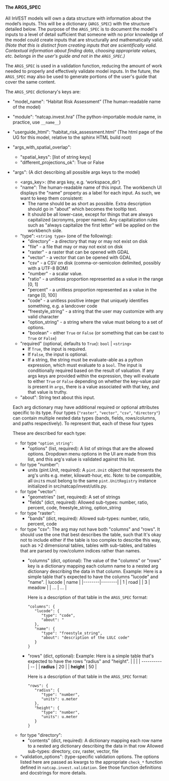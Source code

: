 #### The ARGS_SPEC

All InVEST models will own a data structure with information about the model’s inputs.
This will be a dictionary (`ARGS_SPEC`) with the structure detailed below.
The purpose of the `ARGS_SPEC` is to document the model's inputs to a level of detail sufficient that 
someone with no prior knowledge of the model could create inputs that are structurally and mathematically valid.
*(Note that this is distinct from creating inputs that are scientifically valid. 
Contextual information about finding data, choosing appropriate values, etc. belongs in the user's guide and not in the `ARGS_SPEC`.)*

The `ARGS_SPEC` is used in a validation function, reducing the amount of work needed to properly and effectively validate model inputs.
In the future, the `ARGS_SPEC` may also be used to generate portions of the user's guide that cover the same content.

The `ARGS_SPEC` dictionary's keys are:

* "model_name": “Habitat Risk Assessment” (The human-readable name of the model)
* "module": “natcap.invest.hra” (The python-importable module name, in practice, use `__name__`)
* "userguide_html": “habitat_risk_assessment.html” (The html page of the UG for this model, relative to the sphinx HTML build root)
* "args_with_spatial_overlap":
    * "spatial_keys": [list of string keys]
    * "different_projections_ok": True or False
* "args": (A dict describing all possible args keys to the model)
    * <args_key>: (the args key, e.g. ‘workspace_dir’)
    * "name": The human-readable name of this input. The workbench UI displays the "name" property as a label for each input. As such, we want to keep them consistent:
        * The name should be as short as possible. Extra description should go in "about" which becomes the tooltip text.
        * It should be all lower-case, except for things that are always capitalized (acronyms, proper names). Any capitalization rules such as "always capitalize the first letter" will be applied on the workbench side.
    * "type": `<string type>` (one of the following):
        * "directory" - a directory that may or may not exist on disk
        * "file" - a file that may or may not exist on disk
        * "raster" - a raster that can be opened with GDAL
        * "vector" - a vector that can be opened with GDAL
        * "csv" - a CSV on disk (comma-or-semicolon delimited, possibly with a UTF-8 BOM)
        * "number" - a scalar value.
        * "ratio" - a unitless proportion represented as a value in the range [0, 1]
        * "percent" - a unitless proportion represented as a value in the range [0, 100]
        * "code" - a unitless positive integer that uniquely identifies something, e.g. a landcover code
        * "freestyle_string" - a string that the user may customize with any valid character
        * "option_string" - a string where the value must belong to a set of options.
        * "boolean" - either `True` or `False` (or something that can be cast to `True` or `False`)
    * "required" (optional, defaults to `True`): `bool` | `<string>`
        * If `True`, the input is required.
        * If `False`, the input is optional.
        * If a string, the string must be evaluate-able as a python expression, which must evaluate to a `bool`.
          The input is conditionally required based on the result of valuation.
          If any args keys are provided within the expression, they will evaluate to either
          `True` or `False` depending on whether the key-value pair is present in `args`,
          there is a value associated with that key, and that value is truthy.
    * "about": String text about this input.

   Each arg dictionary may have additional required or optional attributes specific to its type.
   Four types (`"raster"`, `"vector"`, `"csv"`, `"directory"`) can contain multiple nested data types
   (bands, fields, rows/columns, and paths respectively). To represent that, each of these four types 
   
   These are described for each type:
    - for type `"option_string"`:
      * "options" (list, required): A list of strings that are the allowed options. 
         Dropdown menu options in the UI are made from this list, and this arg's value is
         validated against this list.
    - for type "number":
       * units (pint.Unit, required): A `pint.Unit` object that represents the arg's units e.g. meter, kilowatt-hour, etc.
         Note: to be compatible, all `Unit`s must belong to the same `pint.UnitRegistry` instance initialized in
         src/natcap/invest/utils.py.
    - for type "vector":
      * "geometries" (set, required): A set of strings
      * "fields" (dict, required):
      Allowed sub-types: number, ratio, percent, code, freestyle_string, option_string
    - for type "raster":
      * "bands" (dict, required): 
       Allowed sub-types: number, ratio, percent, code
    - for type "csv":
      The arg may not have both "columns" and "rows". It should use the one that best describes the table, such that 
      It's okay not to include either if the table is too complex to describe this way, such as >2 dimensional tables,
      tables with sub-tables, and tables that are parsed by row/column indices rather than names.
      * "columns" (dict, optional): 
      The value of the "columns" or "rows" key is a dictionary mapping each column name to a nested arg dictionary 
      describing the data in that column. 
         Example: Here is a simple table that's expected to have the columns "lucode" and "name".
         | lucode | name   |
         |--------|--------|
         | 1      | road   |
         | 3      | meadow |
         | ...    | ...    |
         
         Here is a description of that table in the `ARGS_SPEC` format:
         ```
         "columns": {
            "lucode": {
               "type": "code",
               "about": "
            },
            "name": {
               "type": "freestyle_string",
               "about": "description of the LULC code"
            }
         }
         ```
      * "rows" (dict, optional):
        Example: Here is a simple table that's expected to have the rows "radius" and "height".
         |            |    |
         | ---------- | -- |
         | **radius** | 20 |
         | **height** | 50 |
         
         Here is a description of that table in the `ARGS_SPEC` format:
         ```
         "rows": {
            "radius": {
               "type": "number",
               "units": u.meter
            },
            "height": {
               "type": "number",
               "units": u.meter
            }
         }
         ```
    - for type "directory":
      * "contents" (dict, required): A dictionary mapping each row name to a nested arg dictionary describing the data in that row
      Allowed sub-types: directory, csv, raster, vector, file
    * "validation_options": (type-specific validation options. The options listed here are passed as kwargs to the appropriate `check_*` function defined in `natcap.invest.validation`. See those function definitions and docstrings for more details.
